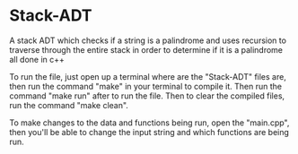 # Stack-ADT
A stack ADT which checks if a string is a palindrome and uses recursion to traverse through the entire stack in order to determine if it is a palindrome all done in c++

To run the file, just open up a terminal where are the "Stack-ADT" files are, then run the command "make" in your terminal to compile it. 
Then run the command "make run" after to run the file.
Then to clear the compiled files, run the command "make clean".

To make changes to the data and functions being run, open the "main.cpp", then you'll be able to change the input string and which functions are being run.
